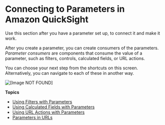 # Connecting to Parameters in Amazon QuickSight<a name="parameters-connections"></a>

Use this section after you have a parameter set up, to connect it and make it work\. 

After you create a parameter, you can create consumers of the parameters\. *Parameter consumers* are components that consume the value of a parameter, such as filters, controls, calculated fields, or URL actions\. 

You can choose your next step from the shortcuts on this screen\. Alternatively, you can navigate to each of these in another way\.

![\[Image NOT FOUND\]](http://docs.aws.amazon.com/quicksight/latest/user/images/parameters-connect.png)

**Topics**
+ [Using Filters with Parameters](parameters-filtering-by.md)
+ [Using Calculated Fields with Parameters](parameters-calculated-fields.md)
+ [Using URL Actions with Parameters](parameters-custom-URL-actions.md)
+ [Parameters in URLs](parameters-in-a-url.md)